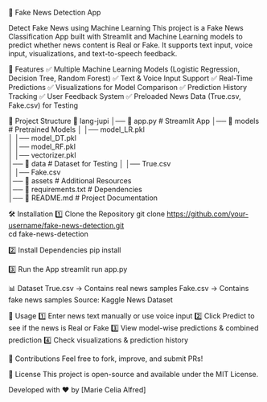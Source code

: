 📰 Fake News Detection App

Detect Fake News using Machine Learning
This project is a Fake News Classification App built with Streamlit and Machine Learning models to predict whether news content is Real or Fake. It supports text input, voice input, visualizations, and text-to-speech feedback.

🚀 Features
✅ Multiple Machine Learning Models (Logistic Regression, Decision Tree, Random Forest)
✅ Text & Voice Input Support
✅ Real-Time Predictions
✅ Visualizations for Model Comparison
✅ Prediction History Tracking
✅ User Feedback System
✅ Preloaded News Data (True.csv, Fake.csv) for Testing

📂 Project Structure
📁 lang-jupi
│── 📄 app.py                # Streamlit App
│── 📂 models                # Pretrained Models
│   │── model_LR.pkl  
│   │── model_DT.pkl  
│   │── model_RF.pkl  
│   │── vectorizer.pkl  
│── 📂 data                  # Dataset for Testing
│   │── True.csv  
│   │── Fake.csv  
│── 📂 assets                # Additional Resources  
│── 📄 requirements.txt       # Dependencies  
│── 📄 README.md              # Project Documentation  

🛠 Installation
1️⃣ Clone the Repository
git clone https://github.com/your-username/fake-news-detection.git  
cd fake-news-detection  

2️⃣ Install Dependencies
pip install   

3️⃣ Run the App
streamlit run app.py 

📊 Dataset
True.csv → Contains real news samples
Fake.csv → Contains fake news samples
Source: Kaggle News Dataset

🎤 Usage
1️⃣ Enter news text manually or use voice input
2️⃣ Click Predict to see if the news is Real or Fake
3️⃣ View model-wise predictions & combined prediction
4️⃣ Check visualizations & prediction history

🌟 Contributions
Feel free to fork, improve, and submit PRs!

📜 License
This project is open-source and available under the MIT License.

Developed with ❤️ by [Marie Celia Alfred]




